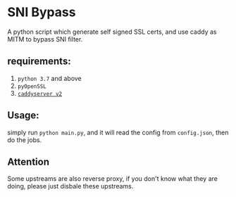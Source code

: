 # SNI Bypass

A python script which generate self signed SSL certs, and use caddy as MITM to bypass SNI filter.

## requirements:

1. `python 3.7` and above
2. `pyOpenSSL`
3. [`caddyserver v2`](https://caddyserver.com/download)

## Usage:

simply run `python main.py`, and it will read the config from `config.json`, then do the jobs.

## Attention

Some upstreams are also reverse proxy, if you don't know what they are doing, please just disbale these upstreams.
